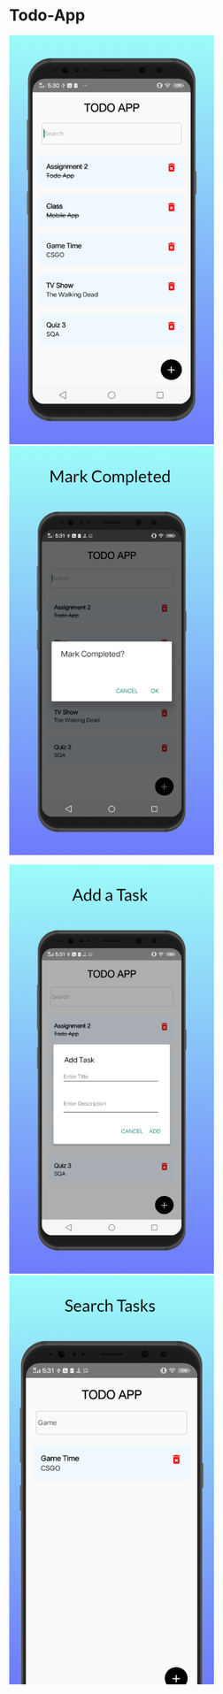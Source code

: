 # Todo-App

<img src="android/Images/screen_1.png" width="370">&nbsp;&nbsp;&nbsp;&nbsp;&nbsp;&nbsp;&nbsp;&nbsp;&nbsp;&nbsp;&nbsp;&nbsp;&nbsp;&nbsp;&nbsp;&nbsp;&nbsp;&nbsp;&nbsp;&nbsp;&nbsp;&nbsp;&nbsp;&nbsp;<img src="android/Images/screen_2.png" width="370">

<img src="android/Images/screen_3.png" width="370">&nbsp;&nbsp;&nbsp;&nbsp;&nbsp;&nbsp;&nbsp;&nbsp;&nbsp;&nbsp;&nbsp;&nbsp;&nbsp;&nbsp;&nbsp;&nbsp;&nbsp;&nbsp;&nbsp;&nbsp;&nbsp;&nbsp;&nbsp;&nbsp;<img src="android/Images/screen_4.png" width="370">
